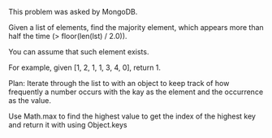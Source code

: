 This problem was asked by MongoDB.

Given a list of elements, find the majority element, which appears more than half the time (> floor(len(lst) / 2.0)).

You can assume that such element exists.

For example, given [1, 2, 1, 1, 3, 4, 0], return 1.

Plan:
  Iterate through the list to with an object to keep track of how frequently a number occurs with the kay as the element and the occurrence as the value.

  Use Math.max to find the highest value to get the index of the highest key and return it with using Object.keys 
